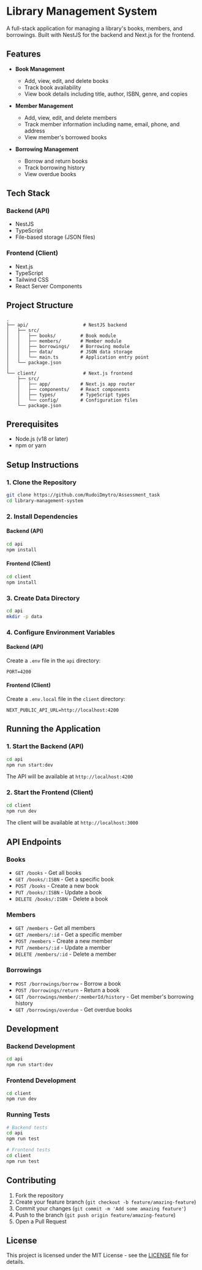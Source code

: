 # Library Management System

A full-stack application for managing a library's books, members, and borrowings. Built with NestJS for the backend and Next.js for the frontend.

## Features

- **Book Management**
  - Add, view, edit, and delete books
  - Track book availability
  - View book details including title, author, ISBN, genre, and copies

- **Member Management**
  - Add, view, edit, and delete members
  - Track member information including name, email, phone, and address
  - View member's borrowed books

- **Borrowing Management**
  - Borrow and return books
  - Track borrowing history
  - View overdue books

## Tech Stack

### Backend (API)
- NestJS
- TypeScript
- File-based storage (JSON files)

### Frontend (Client)
- Next.js
- TypeScript
- Tailwind CSS
- React Server Components

## Project Structure

```
.
├── api/                    # NestJS backend
│   ├── src/
│   │   ├── books/         # Book module
│   │   ├── members/       # Member module
│   │   ├── borrowings/    # Borrowing module
│   │   ├── data/          # JSON data storage
│   │   └── main.ts        # Application entry point
│   └── package.json
│
└── client/                 # Next.js frontend
    ├── src/
    │   ├── app/           # Next.js app router
    │   ├── components/    # React components
    │   ├── types/         # TypeScript types
    │   └── config/        # Configuration files
    └── package.json
```

## Prerequisites

- Node.js (v18 or later)
- npm or yarn

## Setup Instructions

### 1. Clone the Repository

```bash
git clone https://github.com/RudoiDmytro/Assessment_task
cd library-management-system
```

### 2. Install Dependencies

#### Backend (API)
```bash
cd api
npm install
```

#### Frontend (Client)
```bash
cd client
npm install
```

### 3. Create Data Directory

```bash
cd api
mkdir -p data
```

### 4. Configure Environment Variables

#### Backend (API)
Create a `.env` file in the `api` directory:
```env
PORT=4200
```

#### Frontend (Client)
Create a `.env.local` file in the `client` directory:
```env
NEXT_PUBLIC_API_URL=http://localhost:4200
```

## Running the Application

### 1. Start the Backend (API)

```bash
cd api
npm run start:dev
```

The API will be available at `http://localhost:4200`

### 2. Start the Frontend (Client)

```bash
cd client
npm run dev
```

The client will be available at `http://localhost:3000`

## API Endpoints

### Books
- `GET /books` - Get all books
- `GET /books/:ISBN` - Get a specific book
- `POST /books` - Create a new book
- `PUT /books/:ISBN` - Update a book
- `DELETE /books/:ISBN` - Delete a book

### Members
- `GET /members` - Get all members
- `GET /members/:id` - Get a specific member
- `POST /members` - Create a new member
- `PUT /members/:id` - Update a member
- `DELETE /members/:id` - Delete a member

### Borrowings
- `POST /borrowings/borrow` - Borrow a book
- `POST /borrowings/return` - Return a book
- `GET /borrowings/member/:memberId/history` - Get member's borrowing history
- `GET /borrowings/overdue` - Get overdue books

## Development

### Backend Development
```bash
cd api
npm run start:dev
```

### Frontend Development
```bash
cd client
npm run dev
```

### Running Tests
```bash
# Backend tests
cd api
npm run test

# Frontend tests
cd client
npm run test
```

## Contributing

1. Fork the repository
2. Create your feature branch (`git checkout -b feature/amazing-feature`)
3. Commit your changes (`git commit -m 'Add some amazing feature'`)
4. Push to the branch (`git push origin feature/amazing-feature`)
5. Open a Pull Request

## License

This project is licensed under the MIT License - see the [LICENSE](LICENSE) file for details. 
